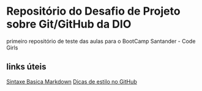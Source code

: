 # Repositório do Desafio de Projeto sobre Git/GitHub da DIO
primeiro repositório de teste das aulas para o BootCamp Santander - Code Girls

## links úteis
[Sintaxe Basica Markdown](https://docs.pipz.com/central-de-ajuda/learning-center/guia-basico-de-markdown#open)
[Dicas de estilo no GitHub](https://github.com/anuraghazra/github-readme-stats)
